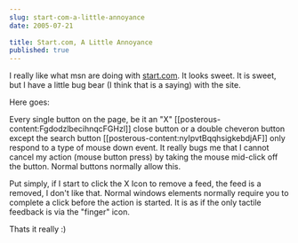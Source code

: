```yaml
---
slug: start-com-a-little-annoyance
date: 2005-07-21
 
title: Start.com, A Little Annoyance
published: true
---
```

I really like what msn are doing with <a href="http://www.start.com/myw3b" rel="tag">start.com</a>. It looks sweet. It is sweet, but I have a little bug bear (I think that is a saying) with the site.<p />Here goes:<p />Every single button on the page, be it an "X" [[posterous-content:FgdodzlbecihnqcFGHzl]] close button or a double cheveron button except the search button [[posterous-content:nyIpvtBqqhsigkebdjAF]] only respond to a type of mouse down event. It really bugs me that I cannot cancel my action (mouse button press) by taking the mouse mid-click off the button. Normal buttons normally allow this.<p />Put simply, if I start to click the X Icon to remove a feed, the feed is a removed, I don't like that. Normal windows elements normally require you to complete a click before the action is started. It is as if the only tactile feedback is via the "finger" icon.<p />Thats it really :)<div class="blogger-post-footer"><img class="posterous_download_image" src="https://blogger.googleusercontent.com/tracker/8109338-112197288188139470?l=www.kinlan.co.uk%2Findex.html" height="1" alt="" width="1" /></div>

